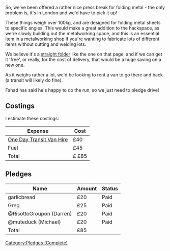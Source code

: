 So, we've been offered a rather nice press break for folding metal - the
only problem is, it's in London and we'd have to pick it up!

These things weigh over 100kg, and are designed for folding metal sheets
to specific angles. This would make a great addition to the hackspace,
as we're slowly building out the metalworking space, and this is an
essential item in a metalworking shop if you're wanting to fabricate
lots of different items without cutting and welding lots.

We believe it's a [straight
folder](https://www.wnealservices.com/product/wns-straight-folder-1060mm-x-1-2mm-sf1060/)
like the one on that page, and if we can get it 'free', or really, for
the cost of delivery, that would be a huge saving on a new one.

As it weighs rather a lot, we'd be looking to rent a van to go there and
back (a transit will likely do fine).

Fahad has said he's happy to do the run, so we just need to pledge
drive!

Costings
--------

I estimate these costings:

| Expense                                                                | Cost  |
|------------------------------------------------------------------------|-------|
| [One Day Transit Van Hire](http://www.salfordvanhire.com/Ref_111.html) | £40   |
| Fuel                                                                   | £45   |
| Total                                                                  | £ £85 |

Pledges
-------

| Name                     | Amount | Status |
|--------------------------|--------|--------|
| garlicbread              | £20    | Paid   |
| Greg                     | £25    | Paid   |
| @RisottoGroupon (Darren) | £20    | Paid   |
| @muteduck (Michael)      | £20    | Paid   |
| Total                    | £85    |        |

[Category:Pledges (Complete)](Category:Pledges_(Complete) "wikilink")